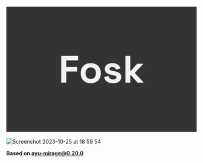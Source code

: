 ![VSCode Theme Fosk logo](assets/logo.png)

![Screenshot 2023-10-25 at 18 59 54](https://github.com/davesnx/vscode-fosk-theme/assets/3763599/2b172792-d4f6-4732-9349-a205ea790e88)

**Based on ayu-mirage@0.20.0**


